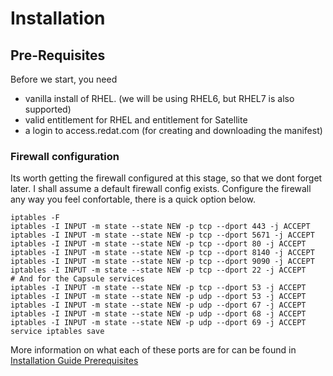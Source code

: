 # Installation

## Pre-Requisites

Before we start, you need

* vanilla install of RHEL. (we will be using RHEL6, but RHEL7 is also supported)
* valid entitlement for RHEL and entitlement for Satellite
* a login to access.redat.com (for creating and downloading the manifest)

### Firewall configuration

Its worth getting the firewall configured at this stage, so that we dont forget later. I shall assume a default firewall config exists. Configure the firewall any way you feel confortable, there is a quick option below.


```
iptables -F
iptables -I INPUT -m state --state NEW -p tcp --dport 443 -j ACCEPT
iptables -I INPUT -m state --state NEW -p tcp --dport 5671 -j ACCEPT
iptables -I INPUT -m state --state NEW -p tcp --dport 80 -j ACCEPT
iptables -I INPUT -m state --state NEW -p tcp --dport 8140 -j ACCEPT
iptables -I INPUT -m state --state NEW -p tcp --dport 9090 -j ACCEPT
iptables -I INPUT -m state --state NEW -p tcp --dport 22 -j ACCEPT
# And for the Capsule services
iptables -I INPUT -m state --state NEW -p tcp --dport 53 -j ACCEPT
iptables -I INPUT -m state --state NEW -p udp --dport 53 -j ACCEPT
iptables -I INPUT -m state --state NEW -p udp --dport 67 -j ACCEPT
iptables -I INPUT -m state --state NEW -p udp --dport 68 -j ACCEPT
iptables -I INPUT -m state --state NEW -p udp --dport 69 -j ACCEPT
service iptables save
```

More information on what each of these ports are for can be found  in [Installation Guide Prerequisites](https://access.redhat.com/documentation/en-US/Red_Hat_Satellite/6.0/html-single/Installation_Guide/index.html#Prerequisites3)
